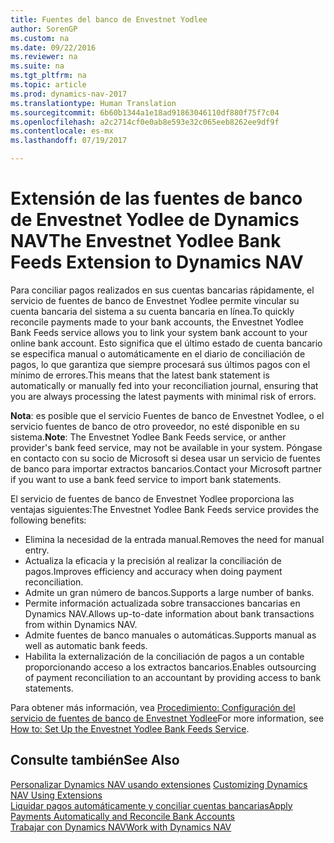 ```yaml
---
title: Fuentes del banco de Envestnet Yodlee
author: SorenGP
ms.custom: na
ms.date: 09/22/2016
ms.reviewer: na
ms.suite: na
ms.tgt_pltfrm: na
ms.topic: article
ms.prod: dynamics-nav-2017
ms.translationtype: Human Translation
ms.sourcegitcommit: 6b60b1344a1e18ad91863046110df880f75f7c04
ms.openlocfilehash: a2c2714cf0e0ab8e593e32c065eeb8262ee9df9f
ms.contentlocale: es-mx
ms.lasthandoff: 07/19/2017

---
```


# <a name="the-envestnet-yodlee-bank-feeds-extension-to-dynamics-nav"></a><span data-ttu-id="370d6-102">Extensión de las fuentes de banco de Envestnet Yodlee de Dynamics NAV</span><span class="sxs-lookup"><span data-stu-id="370d6-102">The Envestnet Yodlee Bank Feeds Extension to Dynamics NAV</span></span>
<span data-ttu-id="370d6-103">Para conciliar pagos realizados en sus cuentas bancarias rápidamente, el servicio de fuentes de banco de Envestnet Yodlee permite vincular su cuenta bancaria del sistema a su cuenta bancaria en línea.</span><span class="sxs-lookup"><span data-stu-id="370d6-103">To quickly reconcile payments made to your bank accounts, the Envestnet Yodlee Bank Feeds service allows you to link your system bank account to your online bank account.</span></span> <span data-ttu-id="370d6-104">Esto significa que el último estado de cuenta bancario se especifica manual o automáticamente en el diario de conciliación de pagos, lo que garantiza que siempre procesará sus últimos pagos con el mínimo de errores.</span><span class="sxs-lookup"><span data-stu-id="370d6-104">This means that the latest bank statement is automatically or manually fed into your reconciliation journal, ensuring that you are always processing the latest payments with minimal risk of errors.</span></span>

<span data-ttu-id="370d6-105">**Nota**: es posible que el servicio Fuentes de banco de Envestnet Yodlee, o el servicio fuentes de banco de otro proveedor, no esté disponible en su sistema.</span><span class="sxs-lookup"><span data-stu-id="370d6-105">**Note**: The Envestnet Yodlee Bank Feeds service, or anther provider's bank feed service, may not be available in your system.</span></span> <span data-ttu-id="370d6-106">Póngase en contacto con su socio de Microsoft si desea usar un servicio de fuentes de banco para importar extractos bancarios.</span><span class="sxs-lookup"><span data-stu-id="370d6-106">Contact your Microsoft partner if you want to use a bank feed service to import bank statements.</span></span>

<span data-ttu-id="370d6-107">El servicio de fuentes de banco de Envestnet Yodlee proporciona las ventajas siguientes:</span><span class="sxs-lookup"><span data-stu-id="370d6-107">The Envestnet Yodlee Bank Feeds service provides the following benefits:</span></span>

- <span data-ttu-id="370d6-108">Elimina la necesidad de la entrada manual.</span><span class="sxs-lookup"><span data-stu-id="370d6-108">Removes the need for manual entry.</span></span>
- <span data-ttu-id="370d6-109">Actualiza la eficacia y la precisión al realizar la conciliación de pagos.</span><span class="sxs-lookup"><span data-stu-id="370d6-109">Improves efficiency and accuracy when doing payment reconciliation.</span></span>
- <span data-ttu-id="370d6-110">Admite un gran número de bancos.</span><span class="sxs-lookup"><span data-stu-id="370d6-110">Supports a large number of banks.</span></span>
- <span data-ttu-id="370d6-111">Permite información actualizada sobre transacciones bancarias en Dynamics NAV.</span><span class="sxs-lookup"><span data-stu-id="370d6-111">Allows up-to-date information about bank transactions from within Dynamics NAV.</span></span>
- <span data-ttu-id="370d6-112">Admite fuentes de banco manuales o automáticas.</span><span class="sxs-lookup"><span data-stu-id="370d6-112">Supports manual as well as automatic bank feeds.</span></span>
- <span data-ttu-id="370d6-113">Habilita la externalización de la conciliación de pagos a un contable proporcionando acceso a los extractos bancarios.</span><span class="sxs-lookup"><span data-stu-id="370d6-113">Enables outsourcing of payment reconciliation to an accountant by providing access to bank statements.</span></span>

<span data-ttu-id="370d6-114">Para obtener más información, vea [Procedimiento: Configuración del servicio de fuentes de banco de Envestnet Yodlee](bank-how-setup-bank-statement-service.md)</span><span class="sxs-lookup"><span data-stu-id="370d6-114">For more information, see [How to: Set Up the Envestnet Yodlee Bank Feeds Service](bank-how-setup-bank-statement-service.md).</span></span>

## <a name="see-also"></a><span data-ttu-id="370d6-115">Consulte también</span><span class="sxs-lookup"><span data-stu-id="370d6-115">See Also</span></span>  
<span data-ttu-id="370d6-116">[Personalizar Dynamics NAV usando extensiones](ui-extensions.md)  </span><span class="sxs-lookup"><span data-stu-id="370d6-116">[Customizing Dynamics NAV Using Extensions ](ui-extensions.md)  </span></span>  
[<span data-ttu-id="370d6-117">Liquidar pagos automáticamente y conciliar cuentas bancarias</span><span class="sxs-lookup"><span data-stu-id="370d6-117">Apply Payments Automatically and Reconcile Bank Accounts</span></span>](receivables-apply-payments-auto-reconcile-bank-accounts.md)  
[<span data-ttu-id="370d6-118">Trabajar con Dynamics NAV</span><span class="sxs-lookup"><span data-stu-id="370d6-118">Work with Dynamics NAV</span></span>](ui-work-product.md)

